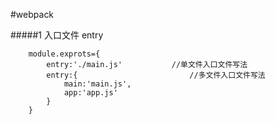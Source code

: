 #webpack

#####1	入口文件	entry
```
    module.exprots={
		entry:'./main.js'			//单文件入口文件写法
		entry:{							//多文件入口文件写法
			main:'main.js',
			app:'app.js'
		}
	}
```